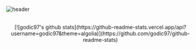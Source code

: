 ![header](https://capsule-render.vercel.app/api?type=soft&color=auto&height=150&section=header&text=In-Cheol%20Shin&fontSize=70&animation=twinkling)

<br>

<div align="center">
  [![godic97's github stats](https://github-readme-stats.vercel.app/api?username=godic97&theme=algolia)](https://github.com/godic97/github-readme-stats)

</div>
